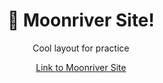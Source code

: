 <h1 align='center'> 🌚 Moonriver Site! </h1>
<p align='center'> Cool layout for practice </p>
<div style=" color: black; " align='center' ><a href="https://w3breactor.github.io/Moonriver/">Link to Moonriver Site</a></div>

